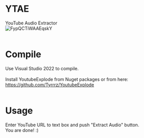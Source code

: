# YTAE<br>
YouTube Audio Extractor<br>
![FypQCTiWAAEqskY](https://github.com/v317/YTAE/assets/1490693/0a33fb74-6d9a-4490-90ae-26b34db3685d)<br>
<br>
# Compile
Use Visual Studio 2022 to compile. <br>
<br>
Install YoutubeExplode from Nuget packages or from here:<br>
https://github.com/Tyrrrz/YoutubeExplode<br>
<br>
# Usage
Enter YouTube URL to text box and push "Extract Audio" button.<br>
You are done! :)
